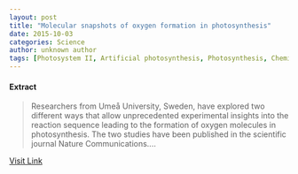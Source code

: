 ```yaml
---
layout: post
title: "Molecular snapshots of oxygen formation in photosynthesis"
date: 2015-10-03
categories: Science
author: unknown author
tags: [Photosystem II, Artificial photosynthesis, Photosynthesis, Chemical reaction, X-ray crystallography, Physical chemistry, Applied and interdisciplinary physics, Nature, Physical sciences, Chemistry]
---
```





#### Extract
>Researchers from Umeå University, Sweden, have explored two different ways that allow unprecedented experimental insights into the reaction sequence leading to the formation of oxygen molecules in photosynthesis. The two studies have been published in the scientific journal Nature Communications....



[Visit Link](http://phys.org/news324292820.html)



